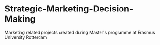 # Strategic-Marketing-Decision-Making
Marketing related projects created during Master's programme at Erasmus University Rotterdam
